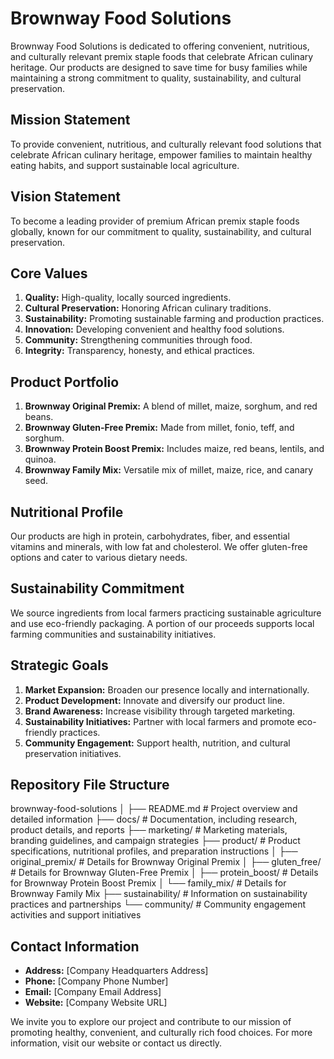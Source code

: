 # Brownway Food Solutions

Brownway Food Solutions is dedicated to offering convenient, nutritious, and culturally relevant premix staple foods that celebrate African culinary heritage. Our products are designed to save time for busy families while maintaining a strong commitment to quality, sustainability, and cultural preservation.

## Mission Statement
To provide convenient, nutritious, and culturally relevant food solutions that celebrate African culinary heritage, empower families to maintain healthy eating habits, and support sustainable local agriculture.

## Vision Statement
To become a leading provider of premium African premix staple foods globally, known for our commitment to quality, sustainability, and cultural preservation.

## Core Values
1. **Quality:** High-quality, locally sourced ingredients.
2. **Cultural Preservation:** Honoring African culinary traditions.
3. **Sustainability:** Promoting sustainable farming and production practices.
4. **Innovation:** Developing convenient and healthy food solutions.
5. **Community:** Strengthening communities through food.
6. **Integrity:** Transparency, honesty, and ethical practices.

## Product Portfolio
1. **Brownway Original Premix:** A blend of millet, maize, sorghum, and red beans.
2. **Brownway Gluten-Free Premix:** Made from millet, fonio, teff, and sorghum.
3. **Brownway Protein Boost Premix:** Includes maize, red beans, lentils, and quinoa.
4. **Brownway Family Mix:** Versatile mix of millet, maize, rice, and canary seed.

## Nutritional Profile
Our products are high in protein, carbohydrates, fiber, and essential vitamins and minerals, with low fat and cholesterol. We offer gluten-free options and cater to various dietary needs.

## Sustainability Commitment
We source ingredients from local farmers practicing sustainable agriculture and use eco-friendly packaging. A portion of our proceeds supports local farming communities and sustainability initiatives.

## Strategic Goals
1. **Market Expansion:** Broaden our presence locally and internationally.
2. **Product Development:** Innovate and diversify our product line.
3. **Brand Awareness:** Increase visibility through targeted marketing.
4. **Sustainability Initiatives:** Partner with local farmers and promote eco-friendly practices.
5. **Community Engagement:** Support health, nutrition, and cultural preservation initiatives.

## Repository File Structure
brownway-food-solutions
│
├── README.md             # Project overview and detailed information
├── docs/                 # Documentation, including research, product details, and reports
├── marketing/            # Marketing materials, branding guidelines, and campaign strategies
├── product/              # Product specifications, nutritional profiles, and preparation instructions
│   ├── original_premix/  # Details for Brownway Original Premix
│   ├── gluten_free/      # Details for Brownway Gluten-Free Premix
│   ├── protein_boost/    # Details for Brownway Protein Boost Premix
│   └── family_mix/       # Details for Brownway Family Mix
├── sustainability/       # Information on sustainability practices and partnerships
└── community/            # Community engagement activities and support initiatives

## Contact Information
- **Address:** [Company Headquarters Address]
- **Phone:** [Company Phone Number]
- **Email:** [Company Email Address]
- **Website:** [Company Website URL]

We invite you to explore our project and contribute to our mission of promoting healthy, convenient, and culturally rich food choices. For more information, visit our website or contact us directly.
